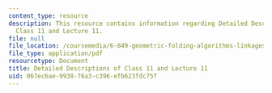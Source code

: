 ```yaml
---
content_type: resource
description: This resource contains information regarding Detailed Descriptions of
  Class 11 and Lecture 11.
file: null
file_location: /coursemedia/6-849-geometric-folding-algorithms-linkages-origami-polyhedra-fall-2012/067ec6ae993876a3c396efb623fdc75f_MIT6_849F12_desc11.pdf
file_type: application/pdf
resourcetype: Document
title: Detailed Descriptions of Class 11 and Lecture 11
uid: 067ec6ae-9938-76a3-c396-efb623fdc75f
---
```

